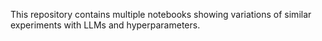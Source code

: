 This repository contains multiple notebooks showing variations of similar experiments with LLMs and hyperparameters.
